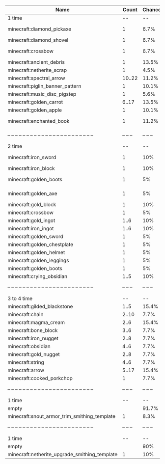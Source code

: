 | Name                                          | Count  | Chance | Weight | Comment                       |
| --------------------------------------------- | ------ | ------ | ------ | ----------------------------- |
| 1 time                                        |     -- |     -- |     -- |                               |
| minecraft:diamond_pickaxe                     |      1 |   6.7% |   6/89 | enchantments: #on_random_loot |
| minecraft:diamond_shovel                      |      1 |   6.7% |   6/89 |                               |
| minecraft:crossbow                            |      1 |   6.7% |   6/89 | enchantments: #on_random_loot |
| minecraft:ancient_debris                      |      1 |  13.5% |  12/89 |                               |
| minecraft:netherite_scrap                     |      1 |   4.5% |   4/89 |                               |
| minecraft:spectral_arrow                      | 10..22 |  11.2% |  10/89 |                               |
| minecraft:piglin_banner_pattern               |      1 |  10.1% |   9/89 |                               |
| minecraft:music_disc_pigstep                  |      1 |   5.6% |   5/89 |                               |
| minecraft:golden_carrot                       |  6..17 |  13.5% |  12/89 |                               |
| minecraft:golden_apple                        |      1 |  10.1% |   9/89 |                               |
| minecraft:enchanted_book                      |      1 |  11.2% |  10/89 | enchantments: soul_speed      |
| – – – – – – – – – – – – – – – – – – – – – – – | – – –  | – – –  | – – –  | – – – – – – – – – – – – – – – |
| 2 time                                        |     -- |     -- |     -- |                               |
| minecraft:iron_sword                          |      1 |    10% |   2/20 | enchantments: #on_random_loot |
| minecraft:iron_block                          |      1 |    10% |   2/20 |                               |
| minecraft:golden_boots                        |      1 |     5% |   1/20 | enchantments: soul_speed      |
| minecraft:golden_axe                          |      1 |     5% |   1/20 | enchantments: #on_random_loot |
| minecraft:gold_block                          |      1 |    10% |   2/20 |                               |
| minecraft:crossbow                            |      1 |     5% |   1/20 |                               |
| minecraft:gold_ingot                          |   1..6 |    10% |   2/20 |                               |
| minecraft:iron_ingot                          |   1..6 |    10% |   2/20 |                               |
| minecraft:golden_sword                        |      1 |     5% |   1/20 |                               |
| minecraft:golden_chestplate                   |      1 |     5% |   1/20 |                               |
| minecraft:golden_helmet                       |      1 |     5% |   1/20 |                               |
| minecraft:golden_leggings                     |      1 |     5% |   1/20 |                               |
| minecraft:golden_boots                        |      1 |     5% |   1/20 |                               |
| minecraft:crying_obsidian                     |   1..5 |    10% |   2/20 |                               |
| – – – – – – – – – – – – – – – – – – – – – – – | – – –  | – – –  | – – –  | – – – – – – – – – – – – – – – |
| 3 to 4 time                                   |     -- |     -- |     -- |                               |
| minecraft:gilded_blackstone                   |   1..5 |  15.4% |   2/13 |                               |
| minecraft:chain                               |  2..10 |   7.7% |   1/13 |                               |
| minecraft:magma_cream                         |   2..6 |  15.4% |   2/13 |                               |
| minecraft:bone_block                          |   3..6 |   7.7% |   1/13 |                               |
| minecraft:iron_nugget                         |   2..8 |   7.7% |   1/13 |                               |
| minecraft:obsidian                            |   4..6 |   7.7% |   1/13 |                               |
| minecraft:gold_nugget                         |   2..8 |   7.7% |   1/13 |                               |
| minecraft:string                              |   4..6 |   7.7% |   1/13 |                               |
| minecraft:arrow                               |  5..17 |  15.4% |   2/13 |                               |
| minecraft:cooked_porkchop                     |      1 |   7.7% |   1/13 |                               |
| – – – – – – – – – – – – – – – – – – – – – – – | – – –  | – – –  | – – –  | – – – – – – – – – – – – – – – |
| 1 time                                        |     -- |     -- |     -- |                               |
| empty                                         |        |  91.7% |  11/12 |                               |
| minecraft:snout_armor_trim_smithing_template  |      1 |   8.3% |   1/12 |                               |
| – – – – – – – – – – – – – – – – – – – – – – – | – – –  | – – –  | – – –  | – – – – – – – – – – – – – – – |
| 1 time                                        |     -- |     -- |     -- |                               |
| empty                                         |        |    90% |   9/10 |                               |
| minecraft:netherite_upgrade_smithing_template |      1 |    10% |   1/10 |                               |
